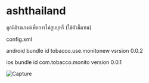 # ashthailand
มูลนิธิรณรงค์เพื่อการไม่สูบบุหรี่ (ใช้ตัวนี้แทน)

config.xml

android bundle id tobacco.use.monitonew
vsrsion 0.0.2

ios bundle id com.tobacco.monito
version 0.0.1

![Capture](https://user-images.githubusercontent.com/61493353/179477072-645cb783-daf0-4f23-a2c2-ab56fe367c5c.PNG)
